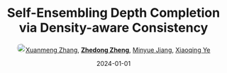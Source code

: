 ---
title: "Self-Ensembling Depth Completion via Density-aware Consistency"
collection: publications
permalink: /publication/Self-Ens2024
date: 2024-01-01
doi: 
keywords: 
venue: 'Pattern Recognition'
paperurl: 'https://zdzheng.xyz/files/PR_SEED.pdf'
author: '<a href="https://zdzheng.xyz/authors/Xuanmeng-Zhang" class="author"> <img src= "https://zdzheng.xyz/files/xuanmeng-zhang.jpeg" alt="xuanmeng-zhang" style="border-radius: 50%; height:20px; width:20px">Xuanmeng Zhang</a>, <strong><a href="https://zdzheng.xyz/authors/Zhedong-Zheng" class="author">Zhedong Zheng</a></strong>, <a href="https://zdzheng.xyz/authors/Minyue-Jiang" class="author">Minyue Jiang</a>, <a href="https://zdzheng.xyz/authors/Xiaoqing-Ye" class="author">Xiaoqing Ye</a>'
sqlauthor: '{"@type": "Person","name": "Xuanmeng Zhang"}, {"@type": "Person","name": "Zhedong Zheng"}, {"@type": "Person","name": "Minyue Jiang"}, {"@type": "Person","name": "Xiaoqing Ye"}'
citation: ' Xuanmeng Zhang,  Zhedong Zheng,  Minyue Jiang,  Xiaoqing Ye, &quot;Self-Ensembling Depth Completion via Density-aware Consistency.&quot; Pattern Recognition, 2024.'
pub_year: '2024'
bib: >
    @article{zhang2024seed,<br>author = "Zhang, Xuanmeng and Zheng, Zhedong and Jiang, Minyue and Ye, Xiaoqing",<br>title = "Self-Ensembling Depth Completion via Density-aware Consistency",<br>journal = "Pattern Recognition",<br>url = "https://zdzheng.xyz/files/PR\_SEED.pdf",<br>year = "2024"
    }

---